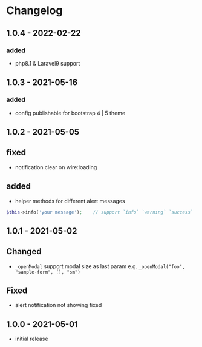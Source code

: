 # Changelog

## 1.0.4 - 2022-02-22

### added
- php8.1 & Laravel9 support

## 1.0.3 - 2021-05-16

### added
- config publishable for bootstrap 4 | 5 theme

## 1.0.2 - 2021-05-05

## fixed

- notification clear on wire:loading

## added

- helper methods for different alert messages 
```php
$this->info('your message');	// support `info` `warning` `success` `danger`
```

## 1.0.1 - 2021-05-02

## Changed

- `_openModal` support modal size as last param e.g. `_openModal("foo", "sample-form", [], "sm")`

## Fixed

- alert notification not showing fixed

## 1.0.0 - 2021-05-01

- initial release